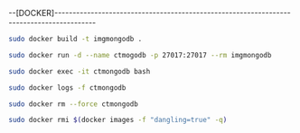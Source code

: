 --[DOCKER]-----------------------------------------------------------------------------------------

```sh
sudo docker build -t imgmongodb .

sudo docker run -d --name ctmogodb -p 27017:27017 --rm imgmongodb

sudo docker exec -it ctmongodb bash

sudo docker logs -f ctmongodb

sudo docker rm --force ctmongodb

sudo docker rmi $(docker images -f "dangling=true" -q)
```
